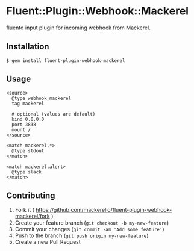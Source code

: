 # Fluent::Plugin::Webhook::Mackerel

fluentd input plugin for incoming webhook from Mackerel.

## Installation

    $ gem install fluent-plugin-webhook-mackerel

## Usage

```
<source>
  @type webhook_mackerel
  tag mackerel

  # optional (values are default)
  bind 0.0.0.0
  port 3838
  mount /
</source>

<match mackerel.*>
  @type stdout
</match>

<match mackerel.alert>
  @type slack
</match>
```

## Contributing

1. Fork it ( https://github.com/mackerelio/fluent-plugin-webhook-mackerel/fork )
2. Create your feature branch (`git checkout -b my-new-feature`)
3. Commit your changes (`git commit -am 'Add some feature'`)
4. Push to the branch (`git push origin my-new-feature`)
5. Create a new Pull Request
